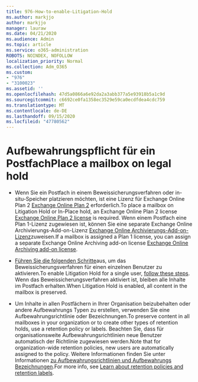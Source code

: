 ```yaml
---
title: 976-How-to-enable-Litigation-Hold
ms.author: markjjo
author: markjjo
manager: lauraw
ms.date: 04/21/2020
ms.audience: Admin
ms.topic: article
ms.service: o365-administration
ROBOTS: NOINDEX, NOFOLLOW
localization_priority: Normal
ms.collection: Adm_O365
ms.custom:
- "976"
- "3100023"
ms.assetid: ''
ms.openlocfilehash: 47d5a0866a6e92da2a3abb377a5e93918b5a1c9d
ms.sourcegitcommit: c6692ce0fa1358ec3529e59ca0ecdfdea4cdc759
ms.translationtype: MT
ms.contentlocale: de-DE
ms.lasthandoff: 09/15/2020
ms.locfileid: "47780562"
---
```

# <a name="place-a-mailbox-on-legal-hold"></a><span data-ttu-id="a2c13-102">Aufbewahrungspflicht für ein Postfach</span><span class="sxs-lookup"><span data-stu-id="a2c13-102">Place a mailbox on legal hold</span></span>

- <span data-ttu-id="a2c13-103">Wenn Sie ein Postfach in einem Beweissicherungsverfahren oder in-situ-Speicher platzieren möchten, ist eine Lizenz für Exchange Online Plan 2 [Exchange Online Plan 2](https://docs.microsoft.com/office365/servicedescriptions/office-365-platform-service-description/office-365-plan-options) erforderlich.</span><span class="sxs-lookup"><span data-stu-id="a2c13-103">To place a mailbox on Litigation Hold or In-Place hold, an Exchange Online Plan 2 license [Exchange Online Plan 2 license](https://docs.microsoft.com/office365/servicedescriptions/office-365-platform-service-description/office-365-plan-options) is required.</span></span> <span data-ttu-id="a2c13-104">Wenn einem Postfach eine Plan 1-Lizenz zugewiesen ist, können Sie eine separate Exchange Online Archivierungs-Add-on-Lizenz [Exchange Online Archivierungs-Add-on-Lizenz](https://docs.microsoft.com/office365/servicedescriptions/exchange-online-archiving-service-description)zuweisen.</span><span class="sxs-lookup"><span data-stu-id="a2c13-104">If a mailbox is assigned a Plan 1 license, you can assign a separate Exchange Online Archiving add-on license [Exchange Online Archiving add-on license](https://docs.microsoft.com/office365/servicedescriptions/exchange-online-archiving-service-description).</span></span>

- <span data-ttu-id="a2c13-105">[Führen Sie die folgenden Schritte](https://docs.microsoft.com/microsoft-365/compliance/create-a-litigation-hold)aus, um das Beweissicherungsverfahren für einen einzelnen Benutzer zu aktivieren.</span><span class="sxs-lookup"><span data-stu-id="a2c13-105">To enable Litigation Hold for a single user, [follow these steps](https://docs.microsoft.com/microsoft-365/compliance/create-a-litigation-hold).</span></span> <span data-ttu-id="a2c13-106">Wenn das Beweissicherungsverfahren aktiviert ist, bleiben alle Inhalte im Postfach erhalten.</span><span class="sxs-lookup"><span data-stu-id="a2c13-106">When Litigation Hold is enabled, all content in the mailbox is preserved.</span></span>

- <span data-ttu-id="a2c13-107">Um Inhalte in allen Postfächern in Ihrer Organisation beizubehalten oder andere Aufbewahrungs Typen zu erstellen, verwenden Sie eine Aufbewahrungsrichtlinie oder Bezeichnungen.</span><span class="sxs-lookup"><span data-stu-id="a2c13-107">To preserve content in all mailboxes in your organization or to create other types of retention holds, use a retention policy or labels.</span></span> <span data-ttu-id="a2c13-108">Beachten Sie, dass für organisationsweite Aufbewahrungsrichtlinien neue Benutzer automatisch der Richtlinie zugewiesen werden.</span><span class="sxs-lookup"><span data-stu-id="a2c13-108">Note that for organization-wide retention policies, new users are automatically assigned to the policy.</span></span> <span data-ttu-id="a2c13-109">Weitere Informationen finden Sie unter Informationen [zu Aufbewahrungsrichtlinien und Aufbewahrungs Bezeichnungen](https://docs.microsoft.com/microsoft-365/compliance/retention-policies#applying-a-retention-policy-to-an-entire-organization-or-specific-locations).</span><span class="sxs-lookup"><span data-stu-id="a2c13-109">For more info, see [Learn about retention policies and retention labels](https://docs.microsoft.com/microsoft-365/compliance/retention-policies#applying-a-retention-policy-to-an-entire-organization-or-specific-locations).</span></span> 
